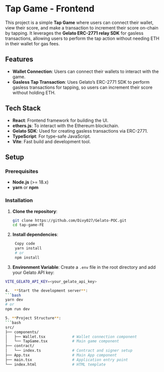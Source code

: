 # Tap Game - Frontend

This project is a simple **Tap Game** where users can connect their wallet, view their score, and make a transaction to increment their score on-chain by tapping. It leverages the **Gelato ERC-2771 relay SDK** for gasless transactions, allowing users to perform the tap action without needing ETH in their wallet for gas fees.

## Features
- **Wallet Connection**: Users can connect their wallets to interact with the game.
- **Gasless Tap Transaction**: Uses Gelato’s ERC-2771 SDK to perform gasless transactions for tapping, so users can increment their score without holding ETH.

## Tech Stack
- **React**: Frontend framework for building the UI.
- **ethers.js**: To interact with the Ethereum blockchain.
- **Gelato SDK**: Used for creating gasless transactions via ERC-2771.
- **TypeScript**: For type-safe JavaScript.
- **Vite**: Fast build and development tool.

## Setup

### Prerequisites
- **Node.js** (>= 18.x)
- **yarn** or **npm**

### Installation

1. **Clone the repository**:
   ```bash
   git clone https://github.com/Divy027/Gelato-POC.git
   cd tap-game-FE

2. **Install dependencies**:
   ```bash
    Copy code
    yarn install
    # or
    npm install

 3. **Environment Variable**:
    Create a `.env` file in the root directory and add your Gelato API key:
 
  ```bash
  VITE_GELATO_API_KEY=<your_gelato_api_key>

4.  **Start the development server**:
  ```bash
  yarn dev
  # or
  npm run dev

5. **Project Structure**:
  ```bash
  src/
├── components/
│   ├── Wallet.tsx            # Wallet connection component
│   └── TapGame.tsx           # Main game component
├── contract/
│   └── index.ts              # Contract and signer setup
├── App.tsx                   # Main App component
├── main.tsx                  # Application entry point
└── index.html                # HTML template




